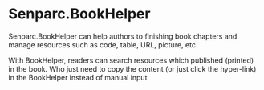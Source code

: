 # Senparc.BookHelper

Senparc.BookHelper can help authors to finishing book chapters and manage resources such as code, table, URL, picture,  etc. 

With BookHelper, readers can search resources which published (printed) in the book. Who just need to copy the content (or just click the hyper-link) in the BookHelper instead of manual input

